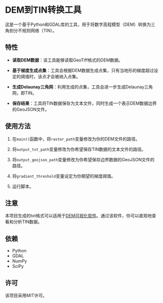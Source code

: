 # DEM到TIN转换工具

这是一个基于Python和GDAL库的工具，用于将数字高程模型（DEM）转换为三角剖分不规则网络（TIN）。

## 特性

- **读取DEM数据**：该工具能够读取GeoTiff格式的DEM数据。

- **基于梯度生成点集**：工具会根据DEM数据生成点集，只有当地形的梯度超过设定的阈值时，该点才会被纳入点集。

- **生成Delaunay三角网**：利用生成的点集，工具会进一步生成Delaunay三角网，即TIN。

- **保存结果**：工具将TIN数据保存为文本文件，同时生成一个表示DEM数据边界的GeoJSON文件。

## 使用方法

1. 在`main()`函数中，将`raster_path`变量修改为你的DEM文件的路径。

2. 将`output_txt_path`变量修改为你希望保存TIN数据的文本文件的路径。

3. 将`output_geojson_path`变量修改为你希望保存边界数据的GeoJSON文件的路径。

4. 将`gradient_threshold`变量设定为你期望的梯度阈值。

5. 运行脚本。

## 注意

本项目生成的txt格式可以适用于[DEM可视化软件](https://github.com/GISer1909/dem_show)。通过该软件，你可以直观地查看和分析TIN数据。

## 依赖

- Python
- GDAL
- NumPy
- SciPy

## 许可

该项目采用MIT许可。